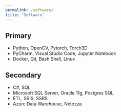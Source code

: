 ```yaml
---
permalink: /software/
title: "Software"
---
```


## Primary
- Python, OpenCV, Pytorch, Torch3D
- PyCharm, Visual Studio Code, Jupyter Notebook
- Docker, Git, Bash Shell, Linux
## Secondary
- C#, SQL
- Microsoft SQL Server, Oracle 11g, Postgres SQL 
- ETL, SSIS, SSRS
- Azure Data Warehouse, Netezza
